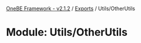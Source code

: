 [OneBE Framework - v2.1.2](../README.md) / [Exports](../modules.md) / Utils/OtherUtils

# Module: Utils/OtherUtils
